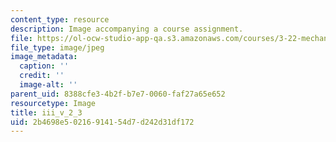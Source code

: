 ```yaml
---
content_type: resource
description: Image accompanying a course assignment.
file: https://ol-ocw-studio-app-qa.s3.amazonaws.com/courses/3-22-mechanical-behavior-of-materials-spring-2008/2b4698e50216914154d7d242d31df172_iii_v_2_3.jpg
file_type: image/jpeg
image_metadata:
  caption: ''
  credit: ''
  image-alt: ''
parent_uid: 8388cfe3-4b2f-b7e7-0060-faf27a65e652
resourcetype: Image
title: iii_v_2_3
uid: 2b4698e5-0216-9141-54d7-d242d31df172
---
```

